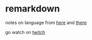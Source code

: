 # remarkdown 

notes on language from [here](https://www.youtube.com/c/JenniferTehraud/playlists) and [there](https://icelandiconline.com/)

go watch on [twitch](https://www.twitch.tv/reamstack)
